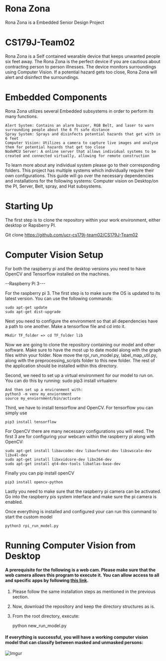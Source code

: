 # Rona Zona 
Rona Zona is a Embedded Senior Design Project 
 
# CS179J-Team02
Rona Zona is a Self contained wearable device that keeps unwanted people six feet away. The Rona Zona is the perfect device if you are cautious about contracting person to person illnesses. The device monitors surroundings using Computer Vision. If a potential hazard gets too close, Rona Zona will alert and disinfect the surroundings.
 
# Embedded Components
Rona Zona utilizes several Embedded subsystems in order to perform its many functions. 
 
    Alert System: Contains an alarm buzzer, RGB Belt, and laser to warn surrounding people about the 6 ft safe distance
    Spray System: Sprays and disinfects potential hazards that get with in 6 feet
    Computer Vision: Utilizes a camera to capture live images and analyse them for potential hazards that get too close
    NodeMCU Server: A online server that allows individual systems to be created and connected virtually, allowing for remote construction
 
To learn more about any individual system please go to their corresponding folders.
This project has multiple systems which individually require their own configurations. This guide will go over the necessary dependencies and installations for the following systems: Computer vision on Desktop/on the PI, Server, Belt, spray, and Hat subsystems.

# Starting Up
The first step is to clone the repository within your work environment, either desktop or Rapsberry PI.

Git clone https://github.com/ucr-cs179j-team02/CS179J-Team02

# Computer Vision Setup

For both the raspberry pi and the desktop versions you need to have OpenCV and Tensorflow installed on the machines. 

--Raspberry Pi 3---

For the raspberry pi 3. The first step is to make sure the OS is updated to its latest version. You can use the following commands: 

	sudo apt-get update
	sudo apt-get dist-upgrade

Next you need to configure the environment so that all dependencies have a path to one another. Make a tensorflow file and cd into it. 

	Mkdir TF_folder => cd TF_folder lib

Now we are going to clone the repository containing our model and other software. Make sure to have the most up to date model along with the graph files within your folder. Now move the rpi_run_model.py, label_map_util.py, along with the preprocessing_scripts folder to this new folder. The rest of the application should be installed within this directory.

Second, we need to set up a virtual environment for our model to run on. You can do this by running: sudo pip3 install virtualenv

	And then set up a environment with: 
	python3 -m venv my_enviornment					   
	source my_enviornment/bin/activate

Third, we have to install tensorflow and OpenCV. For tensorflow you can simply use
	
	pip3 install tensorflow

For OpenCV there are many necessary configurations you will need. The first 3 are for configuring your webcam within the raspberry pi along with OpenCV:

	sudo apt-get install libavcodec-dev libavformat-dev libswscale-dev libv4l-dev
	sudo apt-get install libxvidcore-dev libx264-dev
	sudo apt-get install qt4-dev-tools libatlas-base-dev

Finally you can pip install openCV

	pip3 install opencv-python

Lastly you need to make sure that the raspberry pi camera can be activated. Go into the raspberry pis system interface and make sure the pi camera is enabled.

Once everything is installed and configured your can run this command to start the custom model 

	python3 rpi_run_model.py

# Running Computer Vision from Desktop

#### A prerequisite for the following is a web cam. Please make sure that the web camera allows this program to execute it. You can allow access to all and specific apps by following [this link](https://support.microsoft.com/en-us/help/4558611/turn-on-app-permissions-for-camera-and-microphone-on-windows-10).

1. Please follow the same installation steps as mentioned in the previous section.

2. Now, download the repository and keep the directory structures as is.

3. From the root directory, execute:

	python new_run_model.py

#### If everything is successful, you will have a working computer vision model that can classify between masked and unmasked persons:

![Imgur](https://i.imgur.com/8ZKzp5z.jpg)
